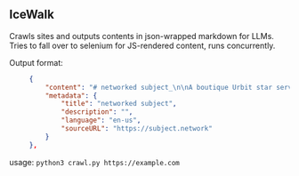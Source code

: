 ## IceWalk

Crawls sites and outputs contents in json-wrapped markdown for LLMs. Tries to fall over to selenium for JS-rendered content, runs concurrently.

Output format:

```json
     {
         "content": "# networked subject_\n\nA boutique Urbit star service.      \n\nPosts About \u20bfuy\n\nNetworked Subject\n",
         "metadata": {
             "title": "networked subject",
             "description": "",
             "language": "en-us",
             "sourceURL": "https://subject.network"
         }
     },

```

usage: `python3 crawl.py https://example.com`
